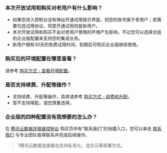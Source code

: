 ### 本次开放试用和购买对老用户有什么影响？
- 如果您进入控制台没有弹出开通试用提示界面，则您的账号属于老用户；若需要勾选试用协议，同意开通试用则是新用户。
- 本次开放试用和购买不会对老用户使用的环境产生影响，不过您可以选择合适的企业版配置来支持您的集成业务。
- 新用户拥有30天的免费试用时间，到期后可购买企业版继续使用。


### 购买后的环境配置在哪里查看？
请参考 [购买方式 - 查看环境配置](https://cloud.tencent.com/document/product/1270/75539#.E6.9F.A5.E7.9C.8B.E7.8E.AF.E5.A2.83.E9.85.8D.E7.BD.AE)。


### 是否支持续费、升配等操作？
- 支持续费、升配等操作，具体请参考 [购买方式 - 续费和升配](https://console.cloud.tencent.com/ipaas#.E7.BB.AD.E8.B4.B9.E5.92.8C.E5.8D.87.E9.85.8D)。
- 暂不支持降配，请您慎重选择。


### 企业版的四种配置没有我想要的怎么办？
在 [腾讯云数据连接器控制台](https://console.cloud.tencent.com/ipaas) 购买页中有“联系我们”的快捷入口，您可以单击 [联系我们](https://cloud.tencent.com/online-service?from=help_console&source=PRESALE) 与专业团队取得联系并完成后续操作。
>?腾讯云数据连接器也支持私有化、混合云等部署方式。
